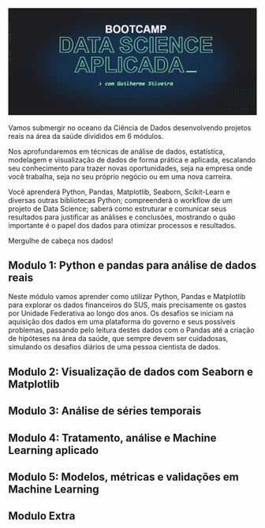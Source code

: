<img src="https://github.com/iplusl/Bootcamp_Data_Science/raw/main/imagens/bootcamp_capa.png">

Vamos submergir no oceano da Ciência de Dados desenvolvendo projetos reais na área da saúde divididos em 6 módulos.

Nos aprofundaremos em técnicas de análise de dados, estatística, modelagem e visualização de dados de forma prática e aplicada, escalando seu conhecimento para trazer novas oportunidades, seja na empresa onde você trabalha, seja no seu próprio negócio ou em uma nova carreira.

Você aprenderá Python, Pandas, Matplotlib, Seaborn, Scikit-Learn e diversas outras bibliotecas Python; compreenderá o workflow de um projeto de Data Science; saberá como estruturar e comunicar seus resultados para justificar as análises e conclusões, mostrando o quão importante é o papel dos dados para otimizar processos e resultados.

Mergulhe de cabeça nos dados!

## Modulo 1: Python e pandas para análise de dados reais

Neste módulo vamos aprender como utilizar Python, Pandas e Matplotlib para explorar os dados financeiros do SUS, mais precisamente os gastos por Unidade Federativa ao longo dos anos. Os desafios se iniciam na aquisição dos dados em uma plataforma do governo e seus possíveis problemas, passando pelo leitura destes dados com o Pandas até a criação de hipóteses na área da saúde, que sempre devem ser cuidadosas, simulando os desafios diários de uma pessoa cientista de dados.

## Modulo 2: Visualização de dados com Seaborn e Matplotlib

## Modulo 3: Análise de séries temporais

## Modulo 4: Tratamento, análise e Machine Learning aplicado

## Modulo 5: Modelos, métricas e validações em Machine Learning

## Modulo Extra

